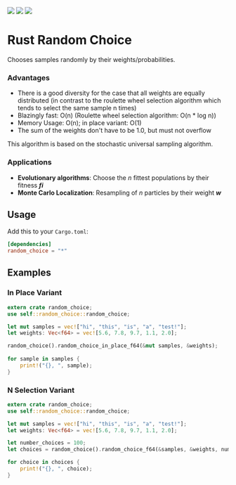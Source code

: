 ![](https://travis-ci.org/StefanoD/Rust_Random_Choice.svg?branch=master)
![](https://img.shields.io/crates/v/random_choice.svg)
![](https://img.shields.io/crates/l/random_choice.svg)

# Rust Random Choice
Chooses samples randomly by their weights/probabilities.

### Advantages

- There is a good diversity for the case that all weights are equally distributed (in contrast to the roulette wheel selection algorithm which tends to select the same sample n times)
- Blazingly fast: O(n) (Roulette wheel selection algorithm: O(n * log n))
- Memory Usage: O(n); in place variant: O(1)
- The sum of the weights don't have to be 1.0, but must not overflow

This algorithm is based on the stochastic universal sampling algorithm.

### Applications
- **Evolutionary algorithms**: Choose the _n_ fittest populations by their fitness **_fi_**
- **Monte Carlo Localization**: Resampling of _n_ particles by their weight **_w_**

## Usage

Add this to your `Cargo.toml`:

```toml
[dependencies]
random_choice = "*"
```

## Examples
### In Place Variant
```rust
extern crate random_choice;
use self::random_choice::random_choice;

let mut samples = vec!["hi", "this", "is", "a", "test!"];
let weights: Vec<f64> = vec![5.6, 7.8, 9.7, 1.1, 2.0];

random_choice().random_choice_in_place_f64(&mut samples, &weights);
 
for sample in samples {
    print!("{}, ", sample);
}
```
### N Selection Variant
```rust
extern crate random_choice;
use self::random_choice::random_choice;

let mut samples = vec!["hi", "this", "is", "a", "test!"];
let weights: Vec<f64> = vec![5.6, 7.8, 9.7, 1.1, 2.0];

let number_choices = 100;
let choices = random_choice().random_choice_f64(&samples, &weights, number_choices);

for choice in choices {
    print!("{}, ", choice);
}
```
